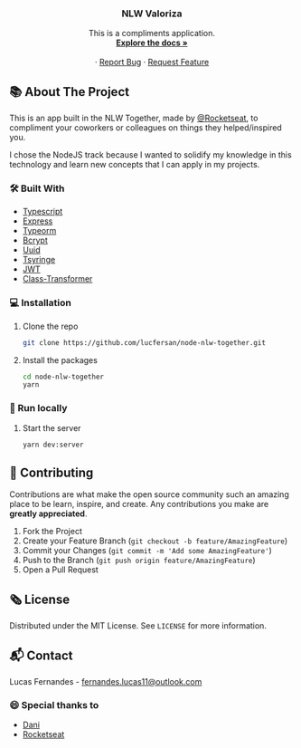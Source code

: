 <p align="center">
  <h3 align="center">NLW Valoriza</h3>

  <p align="center">
    This is a compliments application.
    <br />
    <a href="https://github.com/lucfersan/node-nlw-together"><strong>Explore the docs »</strong></a>
    <br />
    <br />
    ·
    <a href="https://github.com/lucfersan/node-nlw-together/issues">Report Bug</a>
    ·
    <a href="https://github.com/lucfersan/node-nlw-together/issues">Request Feature</a>
  </p>
</p>

## 📚 About The Project

This is an app built in the NLW Together, made by [@Rocketseat](https://github.com/Rocketseat), to compliment your coworkers or colleagues on things they helped/inspired you.

I chose the NodeJS track because I wanted to solidify my knowledge in this technology and learn new concepts that I can apply in my projects.

### 🛠️ Built With

- [Typescript](https://www.typescriptlang.org/)
- [Express](https://www.npmjs.com/package/express)
- [Typeorm](https://typeorm.io/#/)
- [Bcrypt](https://www.npmjs.com/package/bcrypt)
- [Uuid](https://www.npmjs.com/package/uuid)
- [Tsyringe](https://www.npmjs.com/package/tsyringe)
- [JWT](https://www.npmjs.com/package/jsonwebtoken)
- [Class-Transformer](https://www.npmjs.com/package/class-transformer)

### 💻 Installation

1. Clone the repo
   ```sh
   git clone https://github.com/lucfersan/node-nlw-together.git
   ```
2. Install the packages
   ```sh
   cd node-nlw-together
   yarn
   ```

### 🚀 Run locally

1. Start the server
   ```sh
   yarn dev:server
   ```

## 🤝 Contributing

Contributions are what make the open source community such an amazing place to be learn, inspire, and create. Any contributions you make are **greatly appreciated**.

1. Fork the Project
2. Create your Feature Branch (`git checkout -b feature/AmazingFeature`)
3. Commit your Changes (`git commit -m 'Add some AmazingFeature'`)
4. Push to the Branch (`git push origin feature/AmazingFeature`)
5. Open a Pull Request

## 🗞️ License

Distributed under the MIT License. See `LICENSE` for more information.

## 📬 Contact

Lucas Fernandes - fernandes.lucas11@outlook.com

### 😄 Special thanks to

- [Dani](https://github.com/danileao)
- [Rocketseat](https://github.com/Rocketseat)
